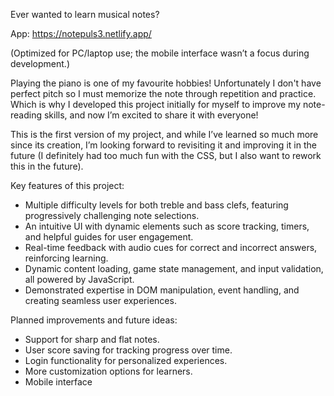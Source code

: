 Ever wanted to learn musical notes?

App: https://notepuls3.netlify.app/

(Optimized for PC/laptop use; the mobile interface wasn’t a focus during development.)

Playing the piano is one of my favourite hobbies! Unfortunately I don't have perfect pitch so I must memorize the note through repetition and practice. Which is why I developed this project initially for myself to improve my note-reading skills, and now I’m excited to share it with everyone!

This is the first version of my project, and while I’ve learned so much more since its creation, I’m looking forward to revisiting it and improving it in the future (I definitely had too much fun with the CSS, but I also want to rework this in the future).

Key features of this project:
- Multiple difficulty levels for both treble and bass clefs, featuring progressively challenging note selections.
- An intuitive UI with dynamic elements such as score tracking, timers, and helpful guides for user engagement.
- Real-time feedback with audio cues for correct and incorrect answers, reinforcing learning.
- Dynamic content loading, game state management, and input validation, all powered by JavaScript.
- Demonstrated expertise in DOM manipulation, event handling, and creating seamless user experiences.

Planned improvements and future ideas:
- Support for sharp and flat notes.
- User score saving for tracking progress over time.
- Login functionality for personalized experiences.
- More customization options for learners.
- Mobile interface


